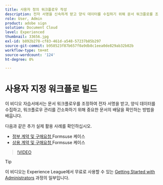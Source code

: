 ```yaml
---
title: 사용자 정의 워크플로우 작성
description: 전자 서명을 신속하게 받고 양식 데이터를 수집하기 위해 문서 워크플로를 조정하고 자동화하는 방법에 대해 알아봅니다.
role: User, Admin
product: adobe sign
solution: Document Cloud
level: Experienced
thumbnail: 33656.jpg
exl-id: b892b278-cf83-461d-a548-57237b85b297
source-git-commit: b958523f87b657f0a9db8c1eea0de829ab32b02b
workflow-type: tm+mt
source-wordcount: '124'
ht-degree: 0%

---
```


# 사용자 지정 워크플로 빌드

이 비디오 자습서에서는 문서 워크플로우를 조정하여 전자 서명을 받고, 양식 데이터를 수집하고, 워크플로우 관리를 간소화하기 위해 중요한 문서의 배달을 확인하는 방법을 배웁니다.

다음과 같은 추가 실제 활용 사례를 확인하십시오.

* [정부 계약 및 구매요청 ](https://experienceleague.adobe.com/docs/document-cloud-learn/sign-learning-hub/expand/recipes/gov/usecasegovcontracts.html?lang=en) Formsuse 케이스
* [상용 계약 및 구매요청 ](https://experienceleague.adobe.com/docs/document-cloud-learn/sign-learning-hub/expand/recipes/com/usecasecomcontracts.html?lang=en) Formsuse 케이스

>[!VIDEO](https://video.tv.adobe.com/v/33656?hidetitle=true)

>[!TIP]
>
>이 비디오는 Experience League에서 무료로 사용할 수 있는 [Getting Started with Administrators](https://experienceleague.adobe.com/?recommended=Sign-A-1-2020.2) 과정의 일부입니다.
